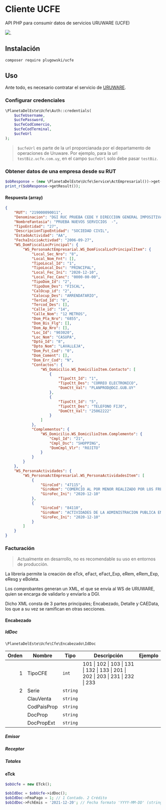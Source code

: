 # Cliente UCFE

API PHP para consumir datos de servicios URUWARE (UCFE)

[![](https://tokei.rs/b1/github/planetadeleste/ucfe)](https://github.com/XAMPPRocky/tokei_rs).

## Instalación

```bash
composer require plugowski/ucfe
```

## Uso

Ante todo, es necesario contratar el servicio de [URUWARE](http://www.uruware.com/).

### Configurar credenciales

```php
\PlanetaDelEste\Ucfe\Auth::credentials(
    $ucfeUsername,
    $ucfePassword,
    $ucfeCodComercio,
    $ucfeCodTerminal,
    $ucfeUrl
);
```

> `$ucfeUrl` es parte de la url proporcianada por el departamento de operaciones de Uruware. Por ejemplo, para la url `testBiz.ucfe.com.uy`, en el campo `$ucfeUrl` solo debe pasar `testBiz`.

### Obtener datos de una empresa desde su RUT

```php
$obResponse = (new \PlanetaDelEste\Ucfe\Service\ActEmpresarial())->get('219000090011');
print_r($obResponse->getResult());
```

#### Respuesta (array)

```json
{
    "RUT": "219000090011",
    "Denominacion": "DGI RUC PRUEBA CEDE Y DIRECCION GENERAL IMPOSITIVA",
    "NombreFantasia": "PRUEBA NUEVOS SERVICIOS  -",
    "TipoEntidad": "27",
    "DescripcionTipoEntidad": "SOCIEDAD CIVIL",
    "EstadoActividad": "AA",
    "FechaInicioActivdad": "2006-09-27",
    "WS_DomFiscalLocPrincipal": {
        "WS_PersonaActEmpresarial.WS_DomFiscalLocPrincipalItem": {
            "Local_Sec_Nro": "8",
            "Local_Nom_Fnt": [],
            "TipoLocal_Id": "1",
            "TipoLocal_Dsc": "PRINCIPAL",
            "Local_Fec_Ini": "2020-12-10",
            "Local_Fec_Canc": "0000-00-00",
            "TipoDom_Id": "2",
            "TipoDom_Des": "FISCAL",
            "CalOcup_id": "2",
            "Calocup_Des": "ARRENDATARIO",
            "TerCod_Id": "0",
            "Tercod_Des": [],
            "Calle_id": "14",
            "Calle_Nom": "12 METROS",
            "Dom_Pta_Nro": "6855",
            "Dom_Bis_Flg": [],
            "Dom_Ap_Nro": [],
            "Loc_Id": "903020",
            "Loc_Nom": "CASUPA",
            "Dpto_Id": "8",
            "Dpto_Nom": "LAVALLEJA",
            "Dom_Pst_Cod": "0",
            "Dom_Coment": [],
            "Dom_Err_Cod": "N",
            "Contactos": {
                "WS_Domicilio.WS_DomicilioItem.Contacto": [
                    {
                        "TipoCtt_Id": "1",
                        "TipoCtt_Des": "CORREO ELECTRONICO",
                        "DomCtt_Val": "PLANPROD@DGI.GUB.UY"
                    },
                    {
                        "TipoCtt_Id": "5",
                        "TipoCtt_Des": "TELEFONO FIJO",
                        "DomCtt_Val": "25062222"
                    }
                ]
            },
            "Complementos": {
                "WS_Domicilio.WS_DomicilioItem.Complemento": {
                    "Cmpl_Id": "21",
                    "Cmpl_Dsc": "SHOPPING",
                    "DomCmpl_Vlr": "ROJITO"
                }
            }
        }
    },
    "WS_PersonaActividades": {
        "WS_PersonaActEmpresarial.WS_PersonaActividadesItem": [
            {
                "GiroCod": "47115",
                "GiroNom": "COMERCIO AL POR MENOR REALIZADO POR LOS FREE SHOPS",
                "GiroFec_Ini": "2020-12-10"
            },
            {
                "GiroCod": "84110",
                "GiroNom": "ACTIVIDADES DE LA ADMINISTRACION PUBLICA EN GENERAL",
                "GiroFec_Ini": "2020-12-10"
            }
        ]
    }
}
```

### Facturación

> Actualmente en desarrollo, no es recomendable su uso en entornos de producción.

La librería permite la creación de eTck, eFact, eFact_Exp, eRem, eRem_Exp, eResg y eBoleta. 

Los comprobantes  generan un XML, el que se envía al WS de URUWARE, quien se encarga de validarlo y enviarlo a DGI.

Dicho XML consta de 3 partes principales; Encabezado, Detalle y CAEData, los que a su vez se ramifican en otras secciones. 

#### Encabezado

##### IdDoc

`\PlanetaDelEste\Ucfe\Cfe\Encabezado\IdDoc`

| Orden | Nombre      | Tipo     | Descripción                                                                      | Ejemplo |
| -----:| ----------- | -------- | -------------------------------------------------------------------------------- | ------- |
| 1     | TipoCFE     | `int`    | 101 \| 102 \| 103 \| 131 \| 132 \| 133 \| 201 \| 202 \| 203 \| 231 \| 232 \| 233 |         |
| 2     | Serie       | `string` |                                                                                  |         |
|       | ClauVenta   | `string` |                                                                                  |         |
|       | CodPaisProp | `string` |                                                                                  |         |
|       | DocProp     | `string` |                                                                                  |         |
|       | DocPropExt  | `string` |                                                                                  |         |

##### Emisor

##### Receptor

##### Totales

#### eTck

```php
$obUcfe = new ETck();

$obIdDoc = $obUcfe->idDoc();
$obIdDoc->FmaPago = 1; // 1 Contado. 2 Crédito
$obIdDoc->FchEmis = '2021-12-20'; // Fecha formato 'YYYY-MM-DD' (string|DateTime)

```



